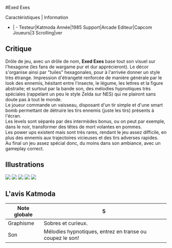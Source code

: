 #Exed Exes

Caractéristiques | Information
- | -
Testeur|Katmoda
Année|1985
Support|Arcade
Editeur|Capcom
Joueurs|3
Scrolling|ver

## Critique
Drôle de jeu, avec un drôle de nom, <b>Exed Exes</b> base tout son visuel sur l'hexagone (les fans de wargame pur et dur apprécieront). Le décor s'organise ainsi par "tuiles" hexagonales, pour à l'arrivée donner un style très étrange. Impression d'étrangeté renforcée de manière générale par le look des ennemis, hésitant entre l'insecte, le légume, les lettres et la figure abstraite; et surtout par la bande son, des mélodies hypnotiques très spéciales (rappelant un peu le style Zelda sur NES) qui ne plairont sans doute pas à tout le monde.<br/>Le joueur commande un vaisseau, disposant d'un tir simple et d'une smart bomb permettant de détruire les tirs ennemis (juste les tirs) présents à l'écran.<br/>Les levels sont séparés par des intermèdes bonus, ou on peut par exemple, dans le noir, transformer des têtes de mort volantes en pommes.<br/>Les power ups existent mais sont très rares, rendant le jeu assez difficile, en plus des ennemis aux trajectoires vicieuses et des tirs adverses rapides.<br/>Au final un jeu assez spécial donc, du moins dans son ambiance, avec un gameplay correct.

## Illustrations
![](http://www.shmup.com/images/thumbs/exedexes.jpg)
![](http://www.shmup.com/images/thumbs/exedexes-2.jpg)
![](http://www.shmup.com/images/thumbs/)
![](http://www.shmup.com/images/thumbs/)
![](http://www.shmup.com/images/thumbs/)

## L'avis Katmoda
Note globale|5
-|-
Graphisme|Sobres et curieux.
Son|Mélodies hypnotiques, entrez en transe ou coupez le son!
